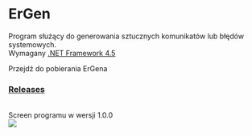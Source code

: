 # ErGen
Program służący do generowania sztucznych komunikatów lub błędów systemowych.<br>
Wymagany <a href="https://www.microsoft.com/pl-pl/download/details.aspx?id=30653">.NET Framework 4.5</a>

Przejdź do pobierania ErGena<br>
### <a href="https://github.com/KrzysiekSiemv/ErGen/releases/tag/1.0.0">Releases</a>
<br>
Screen programu w wersji 1.0.0<br>
<img src="https://i.imgur.com/qfB4NSK.png" />
